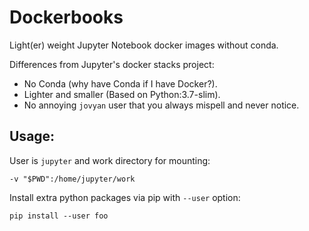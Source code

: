 # Dockerbooks

Light(er) weight Jupyter Notebook docker images without conda.

Differences from Jupyter's docker stacks project:

- No Conda (why have Conda if I have Docker?).
- Lighter and smaller (Based on Python:3.7-slim).
- No annoying `jovyan` user that you always mispell and never notice.

## Usage:

User is `jupyter` and work directory for mounting:

```shell
-v "$PWD":/home/jupyter/work
```

Install extra python packages via pip with `--user` option:

``` shell
pip install --user foo
```
